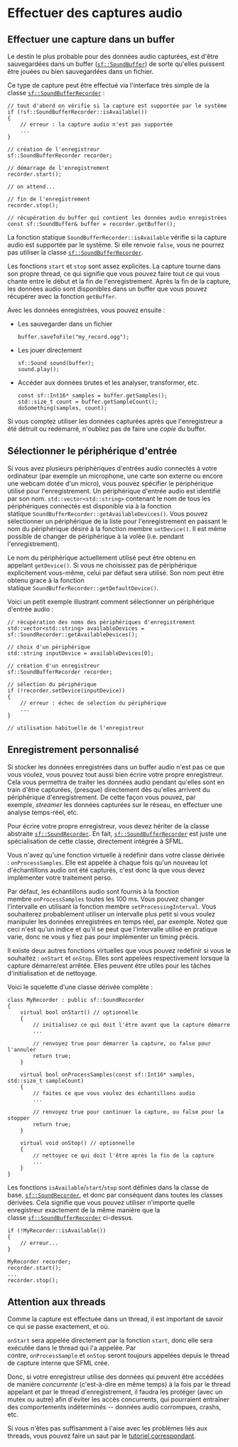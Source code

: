 # Effectuer des captures audio

## Effectuer une capture dans un buffer

Le destin le plus probable pour des données audio capturées, est d'être sauvegardées dans un buffer ([`sf::SoundBuffer`](https://www.sfml-dev.org/documentation/2.6.0-fr/classsf_1_1SoundBuffer.php "sf::SoundBuffer documentation")) de sorte qu'elles puissent être jouées ou bien sauvegardées dans un fichier.

Ce type de capture peut être effectué via l'interface très simple de la classe [`sf::SoundBufferRecorder`](https://www.sfml-dev.org/documentation/2.6.0-fr/classsf_1_1SoundBufferRecorder.php "sf::SoundBufferRecorder documentation") :

```
// tout d'abord on vérifie si la capture est supportée par le système
if (!sf::SoundBufferRecorder::isAvailable())
{
    // erreur : la capture audio n'est pas supportée
    ...
}

// création de l'enregistreur
sf::SoundBufferRecorder recorder;

// démarrage de l'enregistrement
recorder.start();

// on attend...

// fin de l'enregistrement
recorder.stop();

// récupération du buffer qui contient les données audio enregistrées
const sf::SoundBuffer& buffer = recorder.getBuffer();
```

La fonction statique `SoundBufferRecorder::isAvailable` vérifie si la capture audio est supportée par le système. Si elle renvoie `false`, vous ne pourrez pas utiliser la classe [`sf::SoundBufferRecorder`](https://www.sfml-dev.org/documentation/2.6.0-fr/classsf_1_1SoundBufferRecorder.php "sf::SoundBufferRecorder documentation").

Les fonctions `start` et `stop` sont assez explicites. La capture tourne dans son propre thread, ce qui signifie que vous pouvez faire tout ce qui vous chante entre le début et la fin de l'enregistrement. Après la fin de la capture, les données audio sont disponibles dans un buffer que vous pouvez récupérer avec la fonction `getBuffer`.

Avec les données enregistrées, vous pouvez ensuite :

- Les sauvegarder dans un fichier
    
    ```
    buffer.saveToFile("my_record.ogg");
    ```
    
- Les jouer directement
    
    ```
    sf::Sound sound(buffer);
    sound.play();
    ```
    
- Accéder aux données brutes et les analyser, transformer, etc.
    
    ```
    const sf::Int16* samples = buffer.getSamples();
    std::size_t count = buffer.getSampleCount();
    doSomething(samples, count);
    ```
    

Si vous comptez utiliser les données capturées après que l'enregistreur a été détruit ou redémarré, n'oubliez pas de faire une _copie_ du buffer.

## Sélectionner le périphérique d'entrée

Si vous avez plusieurs périphériques d'entrées audio connectés à votre ordinateur (par exemple un microphone, une carte son externe ou encore une webcam dotée d'un micro), vous pouvez spécifier le périphérique utilisé pour l'enregistrement. Un périphérique d'entrée audio est identifié par son nom. `std::vector<std::string>` contenant le nom de tous les périphériques connectés est disponible via à la fonction statique `SoundBufferRecorder::getAvailableDevices()`. Vous pouvez sélectionner un périphérique de la liste pour l'enregistrement en passant le nom du périphérique désiré à la fonction membre `setDevice()`. Il est même possible de changer de périphérique à la volée (i.e. pendant l'enregistrement).

Le nom du périphérique actuellement utilisé peut être obtenu en appelant `getDevice()`. Si vous ne choisissez pas de périphérique explicitement vous-même, celui par défaut sera utilisé. Son nom peut être obtenu grace à la fonction statique `SoundBufferRecorder::getDefaultDevice()`.

Voici un petit exemple illustrant comment sélectionner un périphérique d'entrée audio :

```
// récupération des noms des périphériques d'enregistrement
std::vector<std::string> availableDevices = sf::SoundRecorder::getAvailableDevices();

// choix d'un périphérique
std::string inputDevice = availableDevices[0];

// création d'un enregistreur
sf::SoundBufferRecorder recorder;

// sélection du périphérique
if (!recorder.setDevice(inputDevice))
{
    // erreur : échec de sélection du périphérique
    ...
}

// utilisation habituelle de l'enregistreur
```

## Enregistrement personnalisé

Si stocker les données enregistrées dans un buffer audio n'est pas ce que vous voulez, vous pouvez tout aussi bien écrire votre propre enregistreur. Cela vous permettra de traiter les données audio pendant qu'elles sont en train d'être capturées, (presque) directement dès qu'elles arrivent du périphérique d'enregistrement. De cette façon vous pouvez, par exemple, _streamer_ les données capturées sur le réseau, en effectuer une analyse temps-réel, etc.

Pour écrire votre propre enregistreur, vous devez hériter de la classe abstraite [`sf::SoundRecorder`](https://www.sfml-dev.org/documentation/2.6.0-fr/classsf_1_1SoundRecorder.php "sf::SoundRecorder documentation"). En fait, [`sf::SoundBufferRecorder`](https://www.sfml-dev.org/documentation/2.6.0-fr/classsf_1_1SoundBufferRecorder.php "sf::SoundBufferRecorder documentation") est juste une spécialisation de cette classe, directement intégrée à SFML.

Vous n'avez qu'une fonction virtuelle à redéfinir dans votre classe dérivée : `onProcessSamples`. Elle est appelée à chaque fois qu'un nouveau lot d'échantillons audio ont été capturés, c'est donc là que vous devez implémenter votre traitement perso.

Par défaut, les échantillons audio sont fournis à la fonction membre `onProcessSamples` toutes les 100 ms. Vous pouvez changer l'intervalle en utilisant la fonction membre `setProcessingInterval`. Vous souhaiterez probablement utiliser un intervalle plus petit si vous voulez manipuler les données enregistrées en temps réel, par exemple. Notez que ceci n'est qu'un indice et qu'il se peut que l'intervalle utilisé en pratique varie, donc ne vous y fiez pas pour implémenter un timing précis.

Il existe deux autres fonctions virtuelles que vous pouvez redéfinir si vous le souhaitez : `onStart` et `onStop`. Elles sont appelées respectivement lorsque la capture démarre/est arrêtée. Elles peuvent être utiles pour les tâches d'initialisation et de nettoyage.

Voici le squelette d'une classe dérivée complète :

```
class MyRecorder : public sf::SoundRecorder
{
    virtual bool onStart() // optionnelle
    {
        // initialisez ce qui doit l'être avant que la capture démarre
        ...

        // renvoyez true pour démarrer la capture, ou false pour l'annuler
        return true;
    }

    virtual bool onProcessSamples(const sf::Int16* samples, std::size_t sampleCount)
    {
        // faites ce que vous voulez des échantillons audio
        ...

        // renvoyez true pour continuer la capture, ou false pour la stopper
        return true;
    }

    virtual void onStop() // optionnelle
    {
        // nettoyez ce qui doit l'être après la fin de la capture
        ...
    }
}
```

Les fonctions `isAvailable`/`start`/`stop` sont définies dans la classe de base, [`sf::SoundRecorder`](https://www.sfml-dev.org/documentation/2.6.0-fr/classsf_1_1SoundRecorder.php "sf::SoundRecorder documentation"), et donc par conséquent dans toutes les classes dérivées. Cela signifie que vous pouvez utiliser n'importe quelle enregistreur exactement de la même manière que la classe [`sf::SoundBufferRecorder`](https://www.sfml-dev.org/documentation/2.6.0-fr/classsf_1_1SoundBufferRecorder.php "sf::SoundBufferRecorder documentation") ci-dessus.

```
if (!MyRecorder::isAvailable())
{
    // erreur...
}

MyRecorder recorder;
recorder.start();
...
recorder.stop();
```

## Attention aux threads

Comme la capture est effectuée dans un thread, il est important de savoir ce qui se passe exactement, et où.

`onStart` sera appelée directement par la fonction `start`, donc elle sera exécutée dans le thread qui l'a appelée. Par contre, `onProcessSample` et `onStop` seront toujours appelées depuis le thread de capture interne que SFML crée.

Donc, si votre enregistreur utilise des données qui peuvent être accédées de manière _concurrente_ (c'est-à-dire en même temps) à la fois par le thread appelant et par le thread d'enregistrement, il faudra les protéger (avec un mutex ou autre) afin d'éviter les accès concurrents, qui pourraient entraîner des comportements indéterminés -- données audio corrompues, crashs, etc.

Si vous n'êtes pas suffisamment à l'aise avec les problèmes liés aux threads, vous pouvez faire un saut par le [tutoriel correspondant](https://www.sfml-dev.org/tutorials/2.6/system-thread-fr.php "Tutoriel sur les threads").